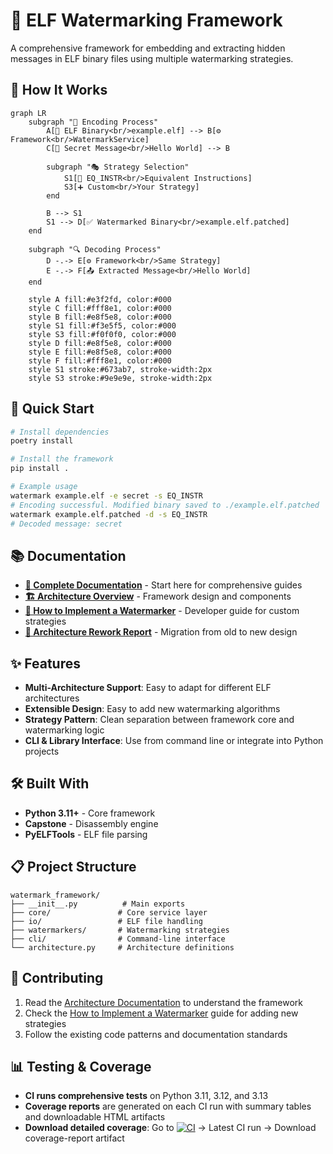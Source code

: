 # 🔐 ELF Watermarking Framework

A comprehensive framework for embedding and extracting hidden messages in ELF binary files using multiple watermarking strategies.

## 🎯 How It Works

```mermaid
graph LR
    subgraph "🔐 Encoding Process"
        A[📄 ELF Binary<br/>example.elf] --> B[⚙️ Framework<br/>WatermarkService]
        C[💭 Secret Message<br/>Hello World] --> B
        
        subgraph "🎭 Strategy Selection"
            S1[🔧 EQ_INSTR<br/>Equivalent Instructions]
            S3[➕ Custom<br/>Your Strategy]
        end
        
        B --> S1
        S1 --> D[✅ Watermarked Binary<br/>example.elf.patched]
    end
    
    subgraph "🔍 Decoding Process"
        D -.-> E[⚙️ Framework<br/>Same Strategy]
        E -.-> F[📤 Extracted Message<br/>Hello World]
    end
    
    style A fill:#e3f2fd, color:#000
    style C fill:#fff8e1, color:#000
    style B fill:#e8f5e8, color:#000
    style S1 fill:#f3e5f5, color:#000
    style S3 fill:#f0f0f0, color:#000
    style D fill:#e8f5e8, color:#000
    style E fill:#e8f5e8, color:#000
    style F fill:#fff8e1, color:#000
    style S1 stroke:#673ab7, stroke-width:2px
    style S3 stroke:#9e9e9e, stroke-width:2px
```

## 🚀 Quick Start

```bash
# Install dependencies
poetry install

# Install the framework
pip install .

# Example usage
watermark example.elf -e secret -s EQ_INSTR
# Encoding successful. Modified binary saved to ./example.elf.patched 
watermark example.elf.patched -d -s EQ_INSTR
# Decoded message: secret
```

## 📚 Documentation

- **[📖 Complete Documentation](./docs/README.md)** - Start here for comprehensive guides
- **[🏗️ Architecture Overview](./docs/architecture/Architecture.md)** - Framework design and components  
- **[🔧 How to Implement a Watermarker](./docs/HowToWatermarker.md)** - Developer guide for custom strategies
- **[🔄 Architecture Rework Report](./docs/architecture/ArchRework.md)** - Migration from old to new design

## ✨ Features

- **Multi-Architecture Support**: Easy to adapt for different ELF architectures
- **Extensible Design**: Easy to add new watermarking algorithms
- **Strategy Pattern**: Clean separation between framework core and watermarking logic
- **CLI & Library Interface**: Use from command line or integrate into Python projects

## 🛠️ Built With

- **Python 3.11+** - Core framework
- **Capstone** - Disassembly engine
- **PyELFTools** - ELF file parsing

## 📋 Project Structure

```
watermark_framework/
├── __init__.py          # Main exports
├── core/               # Core service layer
├── io/                 # ELF file handling
├── watermarkers/       # Watermarking strategies
├── cli/                # Command-line interface
└── architecture.py     # Architecture definitions
```

## 🤝 Contributing

1. Read the [Architecture Documentation](./docs/architecture/Architecture.md) to understand the framework
2. Check the [How to Implement a Watermarker](./docs/HowToWatermarker.md) guide for adding new strategies
3. Follow the existing code patterns and documentation standards

## 📊 Testing & Coverage

- **CI runs comprehensive tests** on Python 3.11, 3.12, and 3.13
- **Coverage reports** are generated on each CI run with summary tables and downloadable HTML artifacts
- **Download detailed coverage**: Go to [![CI](https://github.com/ylab-nsu/ws25-watermark/actions/workflows/ci.yml/badge.svg?branch=main)](https://github.com/ylab-nsu/ws25-watermark/actions/workflows/ci.yml) → Latest CI run → Download coverage-report artifact
